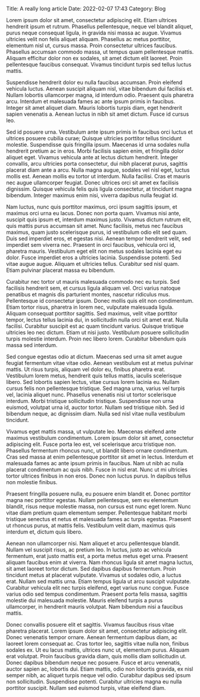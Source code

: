 Title: A really long article
Date: 2022-02-07 17:43
Category: Blog

<!-- Text generated using https://www.lipsum.com/ -->

Lorem ipsum dolor sit amet, consectetur adipiscing elit. Etiam ultrices hendrerit ipsum et rutrum. Phasellus pellentesque, neque vel blandit aliquet, purus neque consequat ligula, in gravida nisi massa ac augue. Vivamus ultricies velit non felis aliquet aliquam. Phasellus ac metus porttitor, elementum nisl ut, cursus massa. Proin consectetur ultrices faucibus. Phasellus accumsan commodo massa, ut tempus quam pellentesque mattis. Aliquam efficitur dolor non ex sodales, sit amet dictum elit laoreet. Proin pellentesque faucibus consequat. Vivamus tincidunt turpis sed tellus luctus mattis.

Suspendisse hendrerit dolor eu nulla faucibus accumsan. Proin eleifend vehicula luctus. Aenean suscipit aliquam nisl, vitae bibendum dui facilisis et. Nullam lobortis ullamcorper magna, id interdum odio. Praesent quis pharetra arcu. Interdum et malesuada fames ac ante ipsum primis in faucibus. Integer sit amet aliquet diam. Mauris lobortis turpis diam, eget hendrerit sapien venenatis a. Aenean luctus in nibh sit amet dictum. Fusce id cursus leo.

Sed id posuere urna. Vestibulum ante ipsum primis in faucibus orci luctus et ultrices posuere cubilia curae; Quisque ultricies porttitor tellus tincidunt molestie. Suspendisse quis fringilla ipsum. Maecenas id urna sodales nulla hendrerit pretium ac in eros. Morbi facilisis sapien enim, et fringilla dolor aliquet eget. Vivamus vehicula ante at lectus dictum hendrerit. Integer convallis, arcu ultricies porta consectetur, dui nibh placerat purus, sagittis placerat diam ante a arcu. Nulla magna augue, sodales vel nisl eget, luctus mollis est. Aenean mollis eu tortor ut interdum. Nulla facilisi. Cras et mauris nec augue ullamcorper feugiat. Donec ultrices orci sit amet ex facilisis dignissim. Quisque vehicula felis quis ligula consectetur, at tincidunt magna bibendum. Integer maximus enim nisi, viverra dapibus nulla feugiat id.

Nam luctus, nunc quis porttitor maximus, orci ipsum sagittis ipsum, et maximus orci urna eu lacus. Donec non porta quam. Vivamus nisi ante, suscipit quis ipsum et, interdum maximus justo. Vivamus dictum rutrum elit, quis mattis purus accumsan sit amet. Nunc facilisis, metus nec faucibus maximus, quam justo scelerisque purus, id vestibulum odio elit sed quam. Duis sed imperdiet eros, et egestas nisi. Aenean tempor hendrerit velit, sed imperdiet sem viverra nec. Praesent in orci faucibus, vehicula orci id, pharetra mauris. Vestibulum eget elit non metus sodales lacinia eget eu dolor. Fusce imperdiet eros a ultricies lacinia. Suspendisse potenti. Sed vitae augue augue. Aliquam et ultricies tellus. Curabitur sed nisl quam. Etiam pulvinar placerat massa eu bibendum.

Curabitur nec tortor ut mauris malesuada commodo nec eu turpis. Sed facilisis hendrerit sem, et cursus ligula aliquam vel. Orci varius natoque penatibus et magnis dis parturient montes, nascetur ridiculus mus. Pellentesque id consectetur ipsum. Donec mollis quis elit non condimentum. Etiam tortor risus, pharetra in lorem nec, vulputate malesuada ligula. Aliquam consequat porttitor sagittis. Sed maximus, velit vitae porttitor tempor, lectus tellus lacinia dui, in sollicitudin nulla orci sit amet erat. Nulla facilisi. Curabitur suscipit est ac quam tincidunt varius. Quisque tristique ultricies leo nec dictum. Etiam ut nisi justo. Vestibulum posuere sollicitudin turpis molestie interdum. Proin nec libero lorem. Curabitur bibendum quis massa sed interdum.

Sed congue egestas odio at dictum. Maecenas sed urna sit amet augue feugiat fermentum vitae vitae odio. Aenean vestibulum est at metus pulvinar mattis. Ut risus turpis, aliquam vel dolor eu, finibus pharetra erat. Vestibulum lorem metus, hendrerit quis tellus mattis, iaculis scelerisque libero. Sed lobortis sapien lectus, vitae cursus lorem lacinia eu. Nullam cursus felis non pellentesque tristique. Sed magna urna, varius vel turpis vel, lacinia aliquet nunc. Phasellus venenatis nisi ut tortor scelerisque interdum. Morbi tristique sollicitudin tristique. Suspendisse non urna euismod, volutpat urna id, auctor tortor. Nullam sed tristique nibh. Sed id bibendum neque, ac dignissim diam. Nulla sed nisl vitae nulla vestibulum tincidunt.

Vivamus eget mattis massa, ut vulputate leo. Maecenas eleifend ante maximus vestibulum condimentum. Lorem ipsum dolor sit amet, consectetur adipiscing elit. Fusce porta leo est, vel scelerisque arcu tristique non. Phasellus fermentum rhoncus nunc, ut blandit libero ornare condimentum. Cras sed massa at enim pellentesque porttitor sit amet in lectus. Interdum et malesuada fames ac ante ipsum primis in faucibus. Nam ut nibh ac nulla placerat condimentum ac quis nibh. Fusce in nisl erat. Nunc ut mi ultricies tortor ultrices finibus in non eros. Donec non luctus purus. In dapibus tellus non molestie finibus.

Praesent fringilla posuere nulla, eu posuere enim blandit et. Donec porttitor magna nec porttitor egestas. Nullam pellentesque, sem eu elementum blandit, risus neque molestie massa, non cursus est nunc eget lorem. Nunc vitae diam pretium quam elementum semper. Pellentesque habitant morbi tristique senectus et netus et malesuada fames ac turpis egestas. Praesent ut rhoncus purus, at mattis felis. Vestibulum velit diam, maximus quis interdum et, dictum quis libero.

Aenean non ullamcorper nisi. Nam aliquet et arcu pellentesque blandit. Nullam vel suscipit risus, ac pretium leo. In luctus, justo ac vehicula fermentum, erat justo mattis est, a porta metus metus eget urna. Praesent aliquam faucibus enim at viverra. Nam rhoncus ligula sit amet magna luctus, sit amet laoreet tortor dictum. Sed dapibus dapibus fermentum. Proin tincidunt metus at placerat vulputate. Vivamus ut sodales odio, a luctus erat. Nullam sed mattis urna. Etiam tempus ligula ut arcu suscipit vulputate. Curabitur vehicula elit nec turpis eleifend, eget varius nunc congue. Fusce varius odio sed tempus condimentum. Praesent porta felis massa, sagittis molestie dui malesuada molestie. Mauris eleifend turpis a purus ullamcorper, in hendrerit mauris volutpat. Nam bibendum nisi a faucibus mattis.

Donec convallis posuere elit et sagittis. Vivamus faucibus risus vitae pharetra placerat. Lorem ipsum dolor sit amet, consectetur adipiscing elit. Donec venenatis tempor ornare. Aenean fermentum dapibus diam, ac laoreet lorem consequat ac. Cras tortor leo, sagittis vitae nulla non, finibus sodales ex. Ut eu lacus mattis, ultrices nunc ut, elementum purus. Aliquam erat volutpat. Proin faucibus gravida diam, quis mollis diam sollicitudin ut. Donec dapibus bibendum neque nec posuere. Fusce et arcu venenatis, auctor sapien ac, lobortis dui. Etiam mattis, odio non lobortis gravida, ex nisl semper nibh, ac aliquet turpis neque vel odio. Curabitur dapibus sed ipsum non sollicitudin. Suspendisse potenti. Curabitur ultricies magna eu nulla porttitor suscipit. Nullam sed euismod turpis, vitae eleifend diam.
